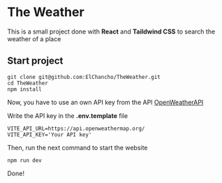# The Weather #

This is a small project done with **React** and **Taildwind CSS** to search the weather of a place

## Start project

````
git clone git@github.com:ElChancho/TheWeather.git
cd TheWeather
npm install
````

Now, you have to use an own API key from the API [OpenWeatherAPI](https://openweathermap.org/api)

Write the API key in the **.env.template** file

````
VITE_API_URL=https://api.openweathermap.org/
VITE_API_KEY='Your API key'
````

Then, run the next command to start the website

````
npm run dev
````

Done!